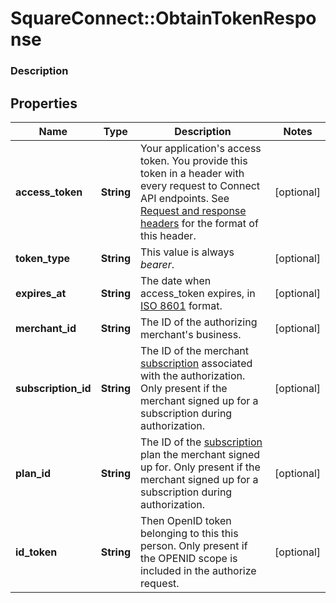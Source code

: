 # SquareConnect::ObtainTokenResponse

### Description



## Properties
Name | Type | Description | Notes
------------ | ------------- | ------------- | -------------
**access_token** | **String** | Your application&#39;s access token. You provide this token in a header with every request to Connect API endpoints. See [Request and response headers](https://docs.connect.squareup.com/api/connect/v2/#requestandresponseheaders) for the format of this header. | [optional] 
**token_type** | **String** | This value is always _bearer_. | [optional] 
**expires_at** | **String** | The date when access_token expires, in [ISO 8601](http://www.iso.org/iso/home/standards/iso8601.htm) format. | [optional] 
**merchant_id** | **String** | The ID of the authorizing merchant&#39;s business. | [optional] 
**subscription_id** | **String** | The ID of the merchant [subscription](https://docs.connect.squareup.com/api/connect/v1/#navsection-subscriptionmanagement) associated with the authorization. Only present if the merchant signed up for a subscription during authorization. | [optional] 
**plan_id** | **String** | The ID of the [subscription](https://docs.connect.squareup.com/api/connect/v1/#navsection-subscriptionmanagement) plan the merchant signed up for. Only present if the merchant signed up for a subscription during authorization. | [optional] 
**id_token** | **String** | Then OpenID token belonging to this this person. Only present if the OPENID scope is included in the authorize request. | [optional] 


